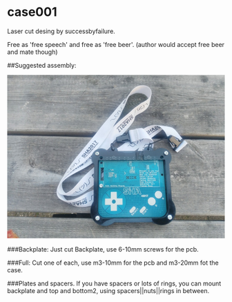 # case001

Laser cut desing by successbyfailure. 

Free as 'free speech' and free as 'free beer'. (author would accept free beer and mate though)

##Suggested assembly:

![Alt text](case001.jpg?raw=true "case001")

###Backplate:
Just cut Backplate, use 6-10mm screws for the pcb.

###Full:
Cut one of each, use m3-10mm for the pcb and m3-20mm fot the case.

###Plates and spacers.
If you have spacers or lots of rings, you can mount backplate and top and bottom2, using spacers||nuts||rings in between.
